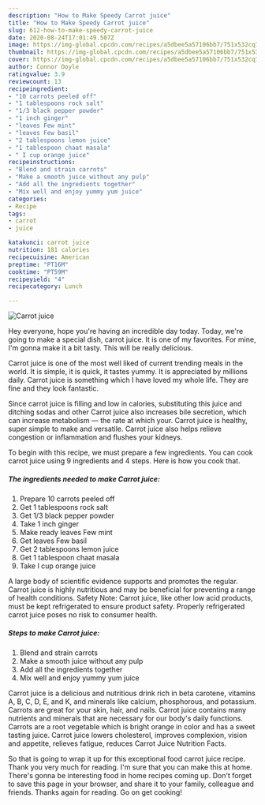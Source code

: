 ```yaml
---
description: "How to Make Speedy Carrot juice"
title: "How to Make Speedy Carrot juice"
slug: 612-how-to-make-speedy-carrot-juice
date: 2020-08-24T17:01:49.507Z
image: https://img-global.cpcdn.com/recipes/a5dbee5a57106bb7/751x532cq70/carrot-juice-recipe-main-photo.jpg
thumbnail: https://img-global.cpcdn.com/recipes/a5dbee5a57106bb7/751x532cq70/carrot-juice-recipe-main-photo.jpg
cover: https://img-global.cpcdn.com/recipes/a5dbee5a57106bb7/751x532cq70/carrot-juice-recipe-main-photo.jpg
author: Connor Doyle
ratingvalue: 3.9
reviewcount: 13
recipeingredient:
- "10 carrots peeled off"
- "1 tablespoons rock salt"
- "1/3 black pepper powder"
- "1 inch ginger"
- "leaves Few mint"
- "leaves Few basil"
- "2 tablespoons lemon juice"
- "1 tablespoon chaat masala"
- " I cup orange juice"
recipeinstructions:
- "Blend and strain carrots"
- "Make a smooth juice without any pulp"
- "Add all the ingredients together"
- "Mix well and enjoy yummy yum juice"
categories:
- Recipe
tags:
- carrot
- juice

katakunci: carrot juice 
nutrition: 181 calories
recipecuisine: American
preptime: "PT16M"
cooktime: "PT59M"
recipeyield: "4"
recipecategory: Lunch

---
```



![Carrot juice](https://img-global.cpcdn.com/recipes/a5dbee5a57106bb7/751x532cq70/carrot-juice-recipe-main-photo.jpg)

Hey everyone, hope you're having an incredible day today. Today, we're going to make a special dish, carrot juice. It is one of my favorites. For mine, I'm gonna make it a bit tasty. This will be really delicious.

Carrot juice is one of the most well liked of current trending meals in the world. It is simple, it is quick, it tastes yummy. It is appreciated by millions daily. Carrot juice is something which I have loved my whole life. They are fine and they look fantastic.

Since carrot juice is filling and low in calories, substituting this juice and ditching sodas and other Carrot juice also increases bile secretion, which can increase metabolism — the rate at which your. Carrot juice is healthy, super simple to make and versatile. Carrot juice also helps relieve congestion or inflammation and flushes your kidneys.


To begin with this recipe, we must prepare a few ingredients. You can cook carrot juice using 9 ingredients and 4 steps. Here is how you cook that.

<!--inarticleads1-->

##### The ingredients needed to make Carrot juice:

1. Prepare 10 carrots peeled off
1. Get 1 tablespoons rock salt
1. Get 1/3 black pepper powder
1. Take 1 inch ginger
1. Make ready leaves Few mint
1. Get leaves Few basil
1. Get 2 tablespoons lemon juice
1. Get 1 tablespoon chaat masala
1. Take  I cup orange juice


A large body of scientific evidence supports and promotes the regular. Carrot juice is highly nutritious and may be beneficial for preventing a range of health conditions. Safety Note: Carrot juice, like other low acid products, must be kept refrigerated to ensure product safety. Properly refrigerated carrot juice poses no risk to consumer health. 

<!--inarticleads2-->

##### Steps to make Carrot juice:

1. Blend and strain carrots
1. Make a smooth juice without any pulp
1. Add all the ingredients together
1. Mix well and enjoy yummy yum juice


Carrot juice is a delicious and nutritious drink rich in beta carotene, vitamins A, B, C, D, E, and K, and minerals like calcium, phosphorous, and potassium. Carrots are great for your skin, hair, and nails. Carrot juice contains many nutrients and minerals that are necessary for our body&#39;s daily functions. Carrots are a root vegetable which is bright orange in color and has a sweet tasting juice. Carrot juice lowers cholesterol, improves complexion, vision and appetite, relieves fatigue, reduces Carrot Juice Nutrition Facts. 

So that is going to wrap it up for this exceptional food carrot juice recipe. Thank you very much for reading. I'm sure that you can make this at home. There's gonna be interesting food in home recipes coming up. Don't forget to save this page in your browser, and share it to your family, colleague and friends. Thanks again for reading. Go on get cooking!
